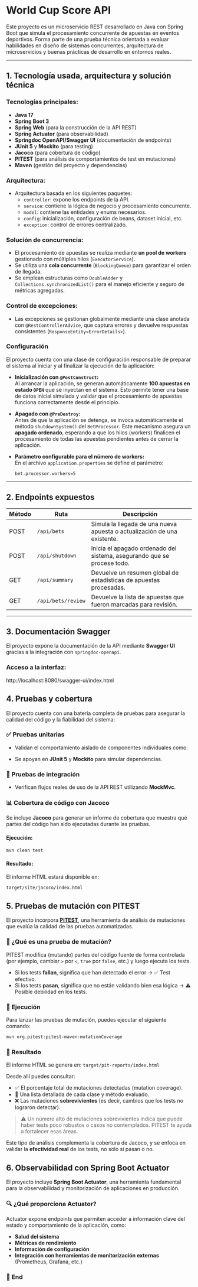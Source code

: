 # World Cup Score API

Este proyecto es un microservicio REST desarrollado en Java con Spring Boot que simula el procesamiento concurrente de apuestas en eventos deportivos. Forma parte de una prueba técnica orientada a evaluar habilidades en diseño de sistemas concurrentes, arquitectura de microservicios y buenas prácticas de desarrollo en entornos reales.

---

## 1. Tecnología usada, arquitectura y solución técnica

### Tecnologías principales:
- **Java 17**
- **Spring Boot 3**
- **Spring Web** (para la construcción de la API REST)
- **Spring Actuator** (para observabilidad)
- **Springdoc OpenAPI/Swagger UI** (documentación de endpoints)
- **JUnit 5** y **Mockito** (para testing)
- **Jacoco** (para cobertura de código)
- **PITEST** (para análisis de comportamientos de test en mutaciones)
- **Maven** (gestión del proyecto y dependencias)

### Arquitectura:
- Arquitectura basada en los siguientes paquetes:
    - `controller`: expone los endpoints de la API.
    - `service`: contiene la lógica de negocio y procesamiento concurrente.
    - `model`: contiene las entidades y enums necesarios.
    - `config`: inicialización, configuración de beans, dataset inicial, etc.
    - `exception`: control de errores centralizado.

### Solución de concurrencia:
- El procesamiento de apuestas se realiza mediante **un pool de workers** gestionado con múltiples hilos (`ExecutorService`).
- Se utiliza una **cola concurrente** (`BlockingQueue`) para garantizar el orden de llegada.
- Se emplean estructuras como `DoubleAdder` y `Collections.synchronizedList()` para el manejo eficiente y seguro de métricas agregadas.

### Control de excepciones:
- Las excepciones se gestionan globalmente mediante una clase anotada con `@RestControllerAdvice`, que captura errores y devuelve respuestas consistentes (`ResponseEntity<ErrorDetails>`).

### Configuración
El proyecto cuenta con una clase de configuración responsable de preparar el sistema al iniciar y al finalizar la ejecución de la aplicación:

- **Inicialización con `@PostConstruct`:**  
  Al arrancar la aplicación, se generan automáticamente **100 apuestas en estado `OPEN`** que se inyectan en el sistema. Esto permite tener una base de datos inicial simulada y validar que el procesamiento de apuestas funciona correctamente desde el principio.

- **Apagado con `@PreDestroy`:**  
  Antes de que la aplicación se detenga, se invoca automáticamente el método `shutdownSystem()` del `BetProcessor`. Este mecanismo asegura un **apagado ordenado**, esperando a que los hilos (workers) finalicen el procesamiento de todas las apuestas pendientes antes de cerrar la aplicación.

- **Parámetro configurable para el número de workers:**  
  En el archivo `application.properties` se define el parámetro:

  ```properties
  bet.processor.workers=5

---

## 2. Endpoints expuestos

| Método | Ruta                     | Descripción                                                                 |
|--------|--------------------------|-----------------------------------------------------------------------------|
| POST   | `/api/bets`              | Simula la llegada de una nueva apuesta o actualización de una existente.   |
| POST   | `/api/shutdown`          | Inicia el apagado ordenado del sistema, asegurando que se procese todo.    |
| GET    | `/api/summary`           | Devuelve un resumen global de estadísticas de apuestas procesadas.         |
| GET    | `/api/bets/review`       | Devuelve la lista de apuestas que fueron marcadas para revisión.           |

---

## 3. Documentación Swagger

El proyecto expone la documentación de la API mediante **Swagger UI** gracias a la integración con `springdoc-openapi`.

### Acceso a la interfaz:
http://localhost:8080/swagger-ui/index.html

## 4. Pruebas y cobertura

El proyecto cuenta con una batería completa de pruebas para asegurar la calidad del código y la fiabilidad del sistema:

### ✅ Pruebas unitarias

- Validan el comportamiento aislado de componentes individuales como:


- Se apoyan en **JUnit 5** y **Mockito** para simular dependencias.

### 🔄 Pruebas de integración

- Verifican flujos reales de uso de la API REST utilizando **MockMvc**.


### 📊 Cobertura de código con Jacoco

Se incluye **Jacoco** para generar un informe de cobertura que muestra qué partes del código han sido ejecutadas durante las pruebas.

#### Ejecución:

```bash
mvn clean test
```

#### Resultado:

El informe HTML estará disponible en:
```bash
target/site/jacoco/index.html
```

## 5. Pruebas de mutación con PITEST

El proyecto incorpora **[PITEST](https://pitest.org/)**, una herramienta de análisis de mutaciones que evalúa la calidad de las pruebas automatizadas.

### 🧬 ¿Qué es una prueba de mutación?

PITEST modifica (mutando) partes del código fuente de forma controlada (por ejemplo, cambiar `>` por `<`, `true` por `false`, etc.) y luego ejecuta los tests.

- Si los tests **fallan**, significa que han detectado el error → ✅ Test efectivo.
- Si los tests **pasan**, significa que no están validando bien esa lógica → ⚠️ Posible debilidad en los tests.

### 🚀 Ejecución

Para lanzar las pruebas de mutación, puedes ejecutar el siguiente comando:

```bash
mvn org.pitest:pitest-maven:mutationCoverage
```

### 📂 Resultado

El informe HTML se genera en:
````target/pit-reports/index.html````


Desde allí puedes consultar:

- ✅ El porcentaje total de mutaciones detectadas (mutation coverage).
- 📄 Una lista detallada de cada clase y método evaluado.
- ❌ Las mutaciones **sobrevivientes** (es decir, cambios que los tests no lograron detectar).

> ⚠️ Un número alto de mutaciones sobrevivientes indica que puede haber tests poco robustos o casos no contemplados. PITEST te ayuda a fortalecer esas áreas.

Este tipo de análisis complementa la cobertura de Jacoco, y se enfoca en validar la **efectividad real** de los tests, no solo si pasan o no.

## 6. Observabilidad con Spring Boot Actuator

El proyecto incluye **Spring Boot Actuator**, una herramienta fundamental para la observabilidad y monitorización de aplicaciones en producción.

### 🔍 ¿Qué proporciona Actuator?

Actuator expone endpoints que permiten acceder a información clave del estado y comportamiento de la aplicación, como:

- **Salud del sistema**
- **Métricas de rendimiento**
- **Información de configuración**
- **Integración con herramientas de monitorización externas** (Prometheus, Grafana, etc.)

### 📡 End
